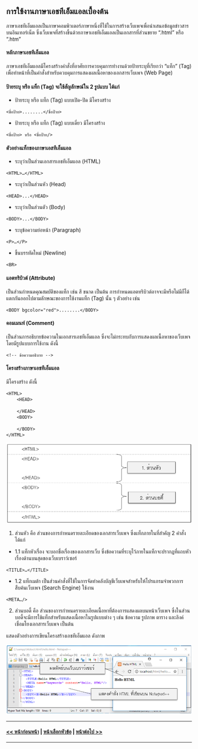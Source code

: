 ## การใช้งานภาษาเอชทีเอ็มแอลเบื้องต้น
ภาษาเอชทีเอ็มแอลเป็นภาษาคอมพิวเตอร์ภาษาหนึ่งที่ใช้ในการสร้างเว็บเพจเพื่อนำเสนอข้อมูลข่าวสารบนอินเทอร์เน็ต ซึ่งเว็บเพจที่สร้างขึ้นด้วยภาษาเอชทีเอ็มแอลเป็นเอกสารที่ส่วนขยาย “.html” หรือ “.htm”

#### หลักภาษาเอชทีเอ็มแอล
ภาษาเอชทีเอ็มแอลมีโครงสร้างคำสั่งที่อาศัยการควบคุมการทำงานด้วยป้ายระบุที่เรียกว่า “แท็ก” (Tag) เพื่อทำหน้าที่เป็นคำสั่งสำหรับควบคุมการแสดงผลเนื้อหาของเอกสารเว็บเพจ (Web Page) 

#### ป้ายระบุ หรือ แท็ก (Tag) จะใช้สัญลักษณ์ใน 2 รูปแบบ ได้แก่
* ป้ายระบุ หรือ แท็ก (Tag) แบบเปิด-ปิด มีโครงสร้าง
```
<ชื่อป้าย>........</ชื่อป้าย>        
```
* ป้ายระบุ หรือ แท็ก (Tag) แบบเดี่ยว มีโครงสร้าง
```
<ชื่อป้าย> หรือ <ชื่อป้าย/>      
```

#### ตัวอย่างแท็กของภาษาเอสทีเอ็มแอล
* ระบุว่าเป็นส่วนเอกสารเอชทีเอ็มแอล (HTML)
```
<HTML>…</HTML>	
```   
* ระบุว่าเป็นส่วนหัว (Head)
```
<HEAD>...</HEAD>
```
* ระบุว่าเป็นส่วนตัว (Body)
```
<BODY>...</BODY>
```
* ระบุข้อความย่อหน้า (Paragraph)
```
<P>…</P>
```
* ขึ้นบรรทัดใหม่ (Newline)
```
<BR>
```    	        
    	            
#### แอตทริบิวต์ (Attribute)
เป็นส่วนกำหนดคุณสมบัติของแท็ก เช่น สี ขนาด เป็นต้น การกำหนดแอตทริบิวต์อาจจะมีหรือไม่มีก็ได้แตกกันออกไปตามลักษณะของการใช้งานแท็ก (Tag) นั้น ๆ ตัวอย่าง เช่น
```
<BODY bgcolor="red">........</BODY>                             
```

#### คอมเมนท์ (Comment) 
เป็นส่วนการอธิบายข้อความในเอกสารเอชทีเอ็มแอล ซึ่งจะไม่กระทบกับการแสดงผลเนื้อหาของเว็บเพจ โดยมีรูปแบบการใช้งาน ดังนี้
```
<!-- ข้อความอธิบาย -->                             
```

#### โครงสร้างภาษาเอชทีเอ็มแอล
มีโครงสร้าง ดังนี้
```
<HTML>
    <HEAD>

    </HEAD>
    <BODY>

    </BODY>
</HTML>                       
```

<img src=img/ch02_08.png>

1. ส่วนหัว คือ ส่วนของการกำหนดรายละเอียดของเอกสารเว็บเพจ ซึ่งแท็กภายในที่สำคัญ 2 คำสั่ง ได้แก่
* 1.1 แท็กหัวเรื่อง จะบอกชื่อเรื่องของเอกสารเว็บ ซึ่งข้อความที่ระบุไว้ภายในแท็กจะปรากฏที่แถบหัวเรื่องด้านบนสุดของเว็บเบราว์เซอร์
```
<TITLE>…</TITLE>
```
* 1.2  แท็กเมต้า เป็นส่วนคำสั่งที่ใช้ในการจัดทำคลังบัญชีเว็บเพจสำหรับให้โปรแกรมจำพวกการสืบค้นเว็บเพจ (Search Engine) ใช้งาน
```
<META…/> 
```
2. ส่วนบอดี้ คือ ส่วนของการกำหนดรายละเอียดเนื้อหาที่ต้องการแสดงผลบนหน้าเว็บเพจ ซึ่งในส่วนบอดี้จะมีการใช้แท็กสำหรับแสดงเนื้อหาในรูปแบบต่าง ๆ เช่น ข้อความ รูปภาพ ตาราง และลิงค์เชื่อมโยงเอกสารเว็บเพจ เป็นต้น

แสดงตัวอย่างการเขียนโครงสร้างเอชทีเอ็มแอล ดังภาพ

<img src=img/ch02_09.png>

---
#### [<< หน้าก่อนหน้า](0201.md) | [หน้าเลือกหัวข้อ](README.md) | [หน้าต่อไป >>](0203.md)
---
